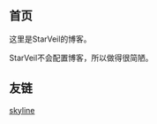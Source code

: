 ## 首页

这里是StarVeil的博客。

StarVeil不会配置博客，所以做得很简陋。

## 友链

[skyline](https://www.cnblogs.com/skylineidolon)
